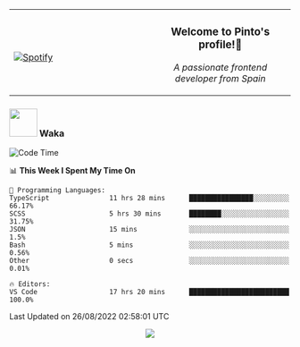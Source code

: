 <table width="100%" align="center"> 
  <tr>
  <td width="50%">
      
&nbsp; <br> [![Spotify](https://novatorem-zeta-rust.vercel.app/api/spotify)](https://open.spotify.com/user/novatorem-zeta-rust)

  </td>
  <td width="50%">
    <h3 align="center">Welcome to Pinto's profile!👋</h3>
    <p align="center"><em>A passionate frontend developer from Spain</em></p>
  </td>
  </table>

### <img src="https://media.giphy.com/media/VgCDAzcKvsR6OM0uWg/giphy.gif" width="50"> Waka

  <!--START_SECTION:waka-->
![Code Time](http://img.shields.io/badge/Code%20Time-785%20hrs%2013%20mins-blue)

📊 **This Week I Spent My Time On** 

```text
💬 Programming Languages: 
TypeScript               11 hrs 28 mins      ████████████████░░░░░░░░░   66.17% 
SCSS                     5 hrs 30 mins       ████████░░░░░░░░░░░░░░░░░   31.75% 
JSON                     15 mins             ░░░░░░░░░░░░░░░░░░░░░░░░░   1.5% 
Bash                     5 mins              ░░░░░░░░░░░░░░░░░░░░░░░░░   0.56% 
Other                    0 secs              ░░░░░░░░░░░░░░░░░░░░░░░░░   0.01%

🔥 Editors: 
VS Code                  17 hrs 20 mins      █████████████████████████   100.0%

```


 Last Updated on 26/08/2022 02:58:01 UTC
<!--END_SECTION:waka-->

<div align="center">
<img src="https://github-readme-stats-gilt-tau.vercel.app/api/top-langs/?username=pinto-hub&layout=compact&theme=dracula" />
</div>
